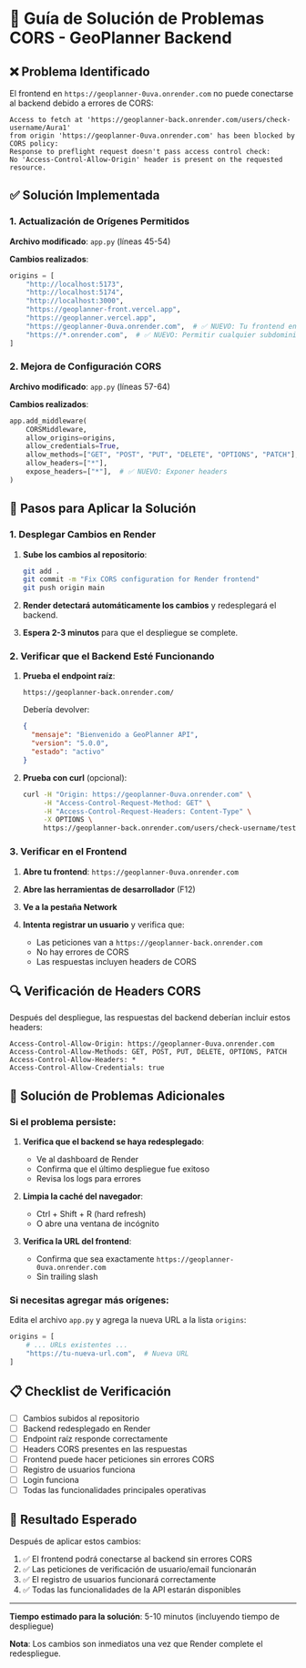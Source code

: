 # 🔧 Guía de Solución de Problemas CORS - GeoPlanner Backend

## ❌ Problema Identificado

El frontend en `https://geoplanner-0uva.onrender.com` no puede conectarse al backend debido a errores de CORS:

```
Access to fetch at 'https://geoplanner-back.onrender.com/users/check-username/Aura1' 
from origin 'https://geoplanner-0uva.onrender.com' has been blocked by CORS policy: 
Response to preflight request doesn't pass access control check: 
No 'Access-Control-Allow-Origin' header is present on the requested resource.
```

## ✅ Solución Implementada

### 1. Actualización de Orígenes Permitidos

**Archivo modificado**: `app.py` (líneas 45-54)

**Cambios realizados**:
```python
origins = [
    "http://localhost:5173",
    "http://localhost:5174",
    "http://localhost:3000",
    "https://geoplanner-front.vercel.app",
    "https://geoplanner.vercel.app",
    "https://geoplanner-0uva.onrender.com",  # ✅ NUEVO: Tu frontend en Render
    "https://*.onrender.com",  # ✅ NUEVO: Permitir cualquier subdominio de Render
]
```

### 2. Mejora de Configuración CORS

**Archivo modificado**: `app.py` (líneas 57-64)

**Cambios realizados**:
```python
app.add_middleware(
    CORSMiddleware,
    allow_origins=origins,
    allow_credentials=True,
    allow_methods=["GET", "POST", "PUT", "DELETE", "OPTIONS", "PATCH"],  # ✅ Mejorado
    allow_headers=["*"],
    expose_headers=["*"],  # ✅ NUEVO: Exponer headers
)
```

## 🚀 Pasos para Aplicar la Solución

### 1. Desplegar Cambios en Render

1. **Sube los cambios al repositorio**:
   ```bash
   git add .
   git commit -m "Fix CORS configuration for Render frontend"
   git push origin main
   ```

2. **Render detectará automáticamente los cambios** y redesplegará el backend.

3. **Espera 2-3 minutos** para que el despliegue se complete.

### 2. Verificar que el Backend Esté Funcionando

1. **Prueba el endpoint raíz**:
   ```
   https://geoplanner-back.onrender.com/
   ```
   Debería devolver:
   ```json
   {
     "mensaje": "Bienvenido a GeoPlanner API",
     "version": "5.0.0",
     "estado": "activo"
   }
   ```

2. **Prueba con curl** (opcional):
   ```bash
   curl -H "Origin: https://geoplanner-0uva.onrender.com" \
        -H "Access-Control-Request-Method: GET" \
        -H "Access-Control-Request-Headers: Content-Type" \
        -X OPTIONS \
        https://geoplanner-back.onrender.com/users/check-username/test
   ```

### 3. Verificar en el Frontend

1. **Abre tu frontend**: `https://geoplanner-0uva.onrender.com`

2. **Abre las herramientas de desarrollador** (F12)

3. **Ve a la pestaña Network**

4. **Intenta registrar un usuario** y verifica que:
   - Las peticiones van a `https://geoplanner-back.onrender.com`
   - No hay errores de CORS
   - Las respuestas incluyen headers de CORS

## 🔍 Verificación de Headers CORS

Después del despliegue, las respuestas del backend deberían incluir estos headers:

```
Access-Control-Allow-Origin: https://geoplanner-0uva.onrender.com
Access-Control-Allow-Methods: GET, POST, PUT, DELETE, OPTIONS, PATCH
Access-Control-Allow-Headers: *
Access-Control-Allow-Credentials: true
```

## 🐛 Solución de Problemas Adicionales

### Si el problema persiste:

1. **Verifica que el backend se haya redesplegado**:
   - Ve al dashboard de Render
   - Confirma que el último despliegue fue exitoso
   - Revisa los logs para errores

2. **Limpia la caché del navegador**:
   - Ctrl + Shift + R (hard refresh)
   - O abre una ventana de incógnito

3. **Verifica la URL del frontend**:
   - Confirma que sea exactamente `https://geoplanner-0uva.onrender.com`
   - Sin trailing slash

### Si necesitas agregar más orígenes:

Edita el archivo `app.py` y agrega la nueva URL a la lista `origins`:

```python
origins = [
    # ... URLs existentes ...
    "https://tu-nueva-url.com",  # Nueva URL
]
```

## 📋 Checklist de Verificación

- [ ] Cambios subidos al repositorio
- [ ] Backend redesplegado en Render
- [ ] Endpoint raíz responde correctamente
- [ ] Headers CORS presentes en las respuestas
- [ ] Frontend puede hacer peticiones sin errores CORS
- [ ] Registro de usuarios funciona
- [ ] Login funciona
- [ ] Todas las funcionalidades principales operativas

## 🎯 Resultado Esperado

Después de aplicar estos cambios:

1. ✅ El frontend podrá conectarse al backend sin errores CORS
2. ✅ Las peticiones de verificación de usuario/email funcionarán
3. ✅ El registro de usuarios funcionará correctamente
4. ✅ Todas las funcionalidades de la API estarán disponibles

---

**Tiempo estimado para la solución**: 5-10 minutos (incluyendo tiempo de despliegue)

**Nota**: Los cambios son inmediatos una vez que Render complete el redespliegue.
